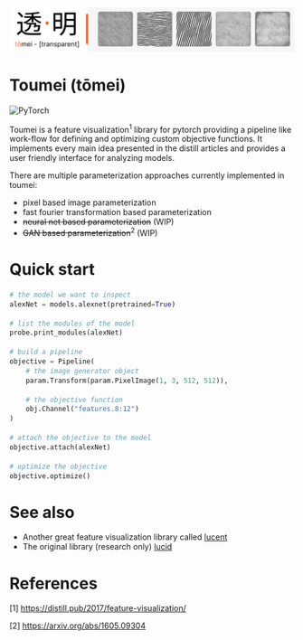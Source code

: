 ![Header](assets/header.png)

# Toumei (tōmei)

![PyTorch](https://img.shields.io/badge/pytorch-1.10.0%2B-success)

Toumei is a feature visualization<sup>1</sup> library for pytorch providing a pipeline like work-flow for defining and optimizing custom objective functions. It implements every main idea presented in the distill articles and provides a user friendly interface for analyzing models.

There are multiple parameterization approaches currently implemented in toumei:
- pixel based image parameterization
- fast fourier transformation based parameterization
- ~~neural net based parameterization~~ (WIP)
- ~~GAN based parameterization~~<sup>2</sup> (WIP)

# Quick start
```python
# the model we want to inspect
alexNet = models.alexnet(pretrained=True)

# list the modules of the model
probe.print_modules(alexNet)

# build a pipeline
objective = Pipeline(
    # the image generator object
    param.Transform(param.PixelImage(1, 3, 512, 512)),

    # the objective function
    obj.Channel("features.8:12")
)

# attach the objective to the model
objective.attach(alexNet)

# optimize the objective
objective.optimize()

```

# See also
- Another great feature visualization library called <a href="https://github.com/greentfrapp/lucent">lucent</a>
- The original library (research only) <a href="https://github.com/tensorflow/lucid">lucid</a>

# References
[1] https://distill.pub/2017/feature-visualization/

[2] https://arxiv.org/abs/1605.09304
